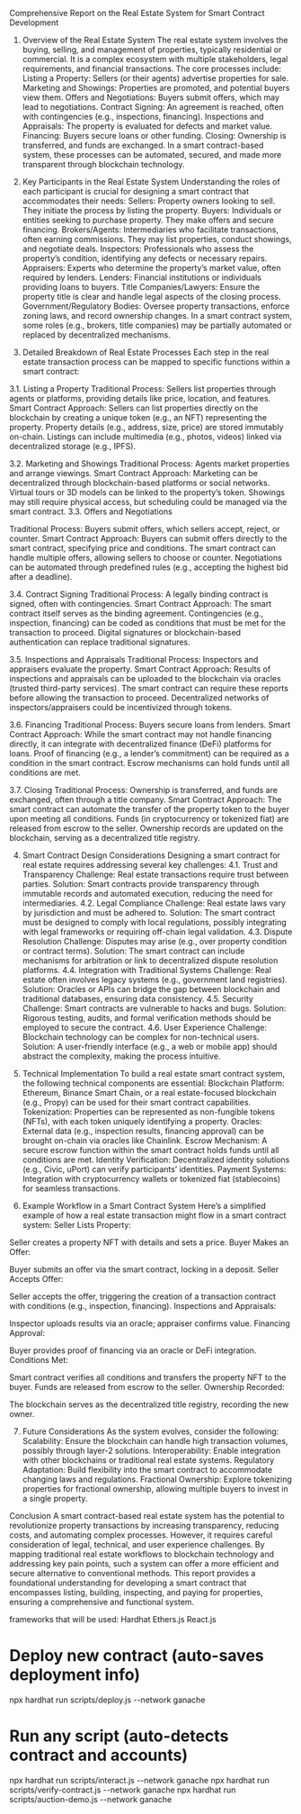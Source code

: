 Comprehensive Report on the Real Estate System for Smart Contract Development



1. Overview of the Real Estate System
The real estate system involves the buying, selling, and management of properties, typically residential or commercial. It is a complex ecosystem with multiple stakeholders, legal requirements, and financial transactions. The core processes include:
Listing a Property: Sellers (or their agents) advertise properties for sale.
Marketing and Showings: Properties are promoted, and potential buyers view them.
Offers and Negotiations: Buyers submit offers, which may lead to negotiations.
Contract Signing: An agreement is reached, often with contingencies (e.g., inspections, financing).
Inspections and Appraisals: The property is evaluated for defects and market value.
Financing: Buyers secure loans or other funding.
Closing: Ownership is transferred, and funds are exchanged.
In a smart contract-based system, these processes can be automated, secured, and made more transparent through blockchain technology.



2. Key Participants in the Real Estate System
Understanding the roles of each participant is crucial for designing a smart contract that accommodates their needs:
Sellers: Property owners looking to sell. They initiate the process by listing the property.
Buyers: Individuals or entities seeking to purchase property. They make offers and secure financing.
Brokers/Agents: Intermediaries who facilitate transactions, often earning commissions. They may list properties, conduct showings, and negotiate deals.
Inspectors: Professionals who assess the property’s condition, identifying any defects or necessary repairs.
Appraisers: Experts who determine the property’s market value, often required by lenders.
Lenders: Financial institutions or individuals providing loans to buyers.
Title Companies/Lawyers: Ensure the property title is clear and handle legal aspects of the closing process.
Government/Regulatory Bodies: Oversee property transactions, enforce zoning laws, and record ownership changes.
In a smart contract system, some roles (e.g., brokers, title companies) may be partially automated or replaced by decentralized mechanisms.





3. Detailed Breakdown of Real Estate Processes
Each step in the real estate transaction process can be mapped to specific functions within a smart contract:



3.1. Listing a Property
Traditional Process: Sellers list properties through agents or platforms, providing details like price, location, and features.
Smart Contract Approach:
Sellers can list properties directly on the blockchain by creating a unique token (e.g., an NFT) representing the property.
Property details (e.g., address, size, price) are stored immutably on-chain.
Listings can include multimedia (e.g., photos, videos) linked via decentralized storage (e.g., IPFS).




3.2. Marketing and Showings
Traditional Process: Agents market properties and arrange viewings.
Smart Contract Approach:
Marketing can be decentralized through blockchain-based platforms or social networks.
Virtual tours or 3D models can be linked to the property’s token.
Showings may still require physical access, but scheduling could be managed via the smart contract.
3.3. Offers and Negotiations




Traditional Process: Buyers submit offers, which sellers accept, reject, or counter.
Smart Contract Approach:
Buyers can submit offers directly to the smart contract, specifying price and conditions.
The smart contract can handle multiple offers, allowing sellers to choose or counter.
Negotiations can be automated through predefined rules (e.g., accepting the highest bid after a deadline).





3.4. Contract Signing
Traditional Process: A legally binding contract is signed, often with contingencies.
Smart Contract Approach:
The smart contract itself serves as the binding agreement.
Contingencies (e.g., inspection, financing) can be coded as conditions that must be met for the transaction to proceed.
Digital signatures or blockchain-based authentication can replace traditional signatures.






3.5. Inspections and Appraisals
Traditional Process: Inspectors and appraisers evaluate the property.
Smart Contract Approach:
Results of inspections and appraisals can be uploaded to the blockchain via oracles (trusted third-party services).
The smart contract can require these reports before allowing the transaction to proceed.
Decentralized networks of inspectors/appraisers could be incentivized through tokens.





3.6. Financing
Traditional Process: Buyers secure loans from lenders.
Smart Contract Approach:
While the smart contract may not handle financing directly, it can integrate with decentralized finance (DeFi) platforms for loans.
Proof of financing (e.g., a lender’s commitment) can be required as a condition in the smart contract.
Escrow mechanisms can hold funds until all conditions are met.





3.7. Closing
Traditional Process: Ownership is transferred, and funds are exchanged, often through a title company.
Smart Contract Approach:
The smart contract can automate the transfer of the property token to the buyer upon meeting all conditions.
Funds (in cryptocurrency or tokenized fiat) are released from escrow to the seller.
Ownership records are updated on the blockchain, serving as a decentralized title registry.




4. Smart Contract Design Considerations
Designing a smart contract for real estate requires addressing several key challenges:
4.1. Trust and Transparency
Challenge: Real estate transactions require trust between parties.
Solution: Smart contracts provide transparency through immutable records and automated execution, reducing the need for intermediaries.
4.2. Legal Compliance
Challenge: Real estate laws vary by jurisdiction and must be adhered to.
Solution: The smart contract must be designed to comply with local regulations, possibly integrating with legal frameworks or requiring off-chain legal validation.
4.3. Dispute Resolution
Challenge: Disputes may arise (e.g., over property condition or contract terms).
Solution: The smart contract can include mechanisms for arbitration or link to decentralized dispute resolution platforms.
4.4. Integration with Traditional Systems
Challenge: Real estate often involves legacy systems (e.g., government land registries).
Solution: Oracles or APIs can bridge the gap between blockchain and traditional databases, ensuring data consistency.
4.5. Security
Challenge: Smart contracts are vulnerable to hacks and bugs.
Solution: Rigorous testing, audits, and formal verification methods should be employed to secure the contract.
4.6. User Experience
Challenge: Blockchain technology can be complex for non-technical users.
Solution: A user-friendly interface (e.g., a web or mobile app) should abstract the complexity, making the process intuitive.





5. Technical Implementation
To build a real estate smart contract system, the following technical components are essential:
Blockchain Platform: Ethereum, Binance Smart Chain, or a real estate-focused blockchain (e.g., Propy) can be used for their smart contract capabilities.
Tokenization: Properties can be represented as non-fungible tokens (NFTs), with each token uniquely identifying a property.
Oracles: External data (e.g., inspection results, financing approval) can be brought on-chain via oracles like Chainlink.
Escrow Mechanism: A secure escrow function within the smart contract holds funds until all conditions are met.
Identity Verification: Decentralized identity solutions (e.g., Civic, uPort) can verify participants’ identities.
Payment Systems: Integration with cryptocurrency wallets or tokenized fiat (stablecoins) for seamless transactions.





6. Example Workflow in a Smart Contract System
Here’s a simplified example of how a real estate transaction might flow in a smart contract system:
Seller Lists Property:


Seller creates a property NFT with details and sets a price.
Buyer Makes an Offer:


Buyer submits an offer via the smart contract, locking in a deposit.
Seller Accepts Offer:


Seller accepts the offer, triggering the creation of a transaction contract with conditions (e.g., inspection, financing).
Inspections and Appraisals:


Inspector uploads results via an oracle; appraiser confirms value.
Financing Approval:


Buyer provides proof of financing via an oracle or DeFi integration.
Conditions Met:


Smart contract verifies all conditions and transfers the property NFT to the buyer.
Funds are released from escrow to the seller.
Ownership Recorded:


The blockchain serves as the decentralized title registry, recording the new owner.






7. Future Considerations
As the system evolves, consider the following:
Scalability: Ensure the blockchain can handle high transaction volumes, possibly through layer-2 solutions.
Interoperability: Enable integration with other blockchains or traditional real estate systems.
Regulatory Adaptation: Build flexibility into the smart contract to accommodate changing laws and regulations.
Fractional Ownership: Explore tokenizing properties for fractional ownership, allowing multiple buyers to invest in a single property.

Conclusion
A smart contract-based real estate system has the potential to revolutionize property transactions by increasing transparency, reducing costs, and automating complex processes. However, it requires careful consideration of legal, technical, and user experience challenges. By mapping traditional real estate workflows to blockchain technology and addressing key pain points, such a system can offer a more efficient and secure alternative to conventional methods.
This report provides a foundational understanding for developing a smart contract that encompasses listing, building, inspecting, and paying for properties, ensuring a comprehensive and functional system.







frameworks that will be used:
Hardhat
Ethers.js
React.js



# Deploy new contract (auto-saves deployment info)
npx hardhat run scripts/deploy.js --network ganache

# Run any script (auto-detects contract and accounts)
npx hardhat run scripts/interact.js --network ganache
npx hardhat run scripts/verify-contract.js --network ganache
npx hardhat run scripts/auction-demo.js --network ganache